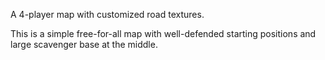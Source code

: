 A 4-player map with customized road textures. 

This is a simple free-for-all map with well-defended starting positions and large scavenger base at the middle.